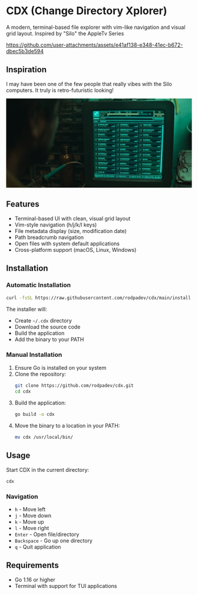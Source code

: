 # CDX (Change Directory Xplorer)

A modern, terminal-based file explorer with vim-like navigation and visual grid layout. Inspired by "Silo" the AppleTv Series



https://github.com/user-attachments/assets/e41af138-e348-41ec-b672-dbec5b3de594



## Inspiration

I may have been one of the few people that really vibes with the Silo computers. It truly is retro-futuristic looking!

![CDX Inspiration](inspiration.png)

## Features

- Terminal-based UI with clean, visual grid layout
- Vim-style navigation (h/j/k/l keys)
- File metadata display (size, modification date)
- Path breadcrumb navigation
- Open files with system default applications
- Cross-platform support (macOS, Linux, Windows)

## Installation

### Automatic Installation

```bash
curl -fsSL https://raw.githubusercontent.com/rodpadev/cdx/main/install.sh | bash
```

The installer will:
- Create `~/.cdx` directory
- Download the source code
- Build the application
- Add the binary to your PATH

### Manual Installation

1. Ensure Go is installed on your system
2. Clone the repository:
   ```bash
   git clone https://github.com/rodpadev/cdx.git
   cd cdx
   ```
3. Build the application:
   ```bash
   go build -o cdx
   ```
4. Move the binary to a location in your PATH:
   ```bash
   mv cdx /usr/local/bin/
   ```

## Usage

Start CDX in the current directory:
```bash
cdx
```

### Navigation

- `h` - Move left
- `j` - Move down
- `k` - Move up
- `l` - Move right
- `Enter` - Open file/directory
- `Backspace` - Go up one directory
- `q` - Quit application

## Requirements

- Go 1.16 or higher
- Terminal with support for TUI applications
